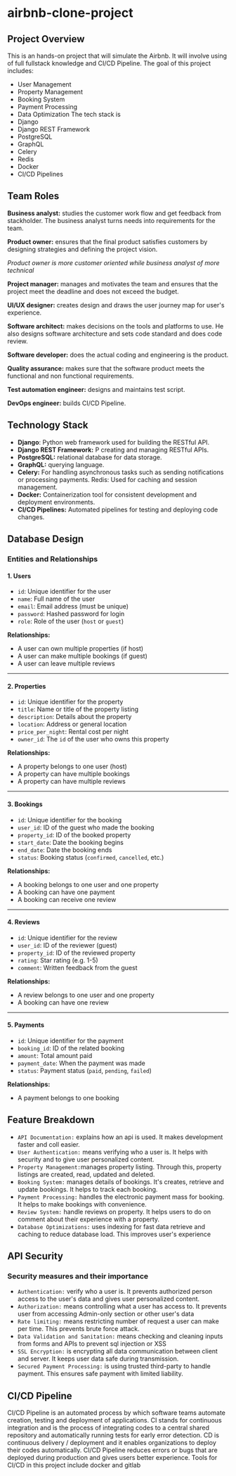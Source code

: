 # airbnb-clone-project

## Project Overview 
This is an hands-on project that will simulate the Airbnb. It will involve using of full fullstack  knowledge and CI/CD Pipeline.
 The goal of this project includes:
 - User Management
 - Property Management
 - Booking System
 - Payment Processing 
 - Data Optimization
 The tech stack is
 - Django
 - Django REST Framework
 - PostgreSQL
 - GraphQL
 - Celery
 - Redis
 - Docker
 - CI/CD Pipelines

## Team Roles

**Business analyst:** studies the customer work flow and get feedback from stackholder. The business analyst turns needs into requirements for the team. 

**Product owner:** ensures that the final product satisfies customers by designing strategies and defining the project vision. 

*Product owner is more customer oriented while business analyst of more technical*

**Project manager:** manages and motivates the team and ensures that the project meet the deadline and does not exceed the budget. 

**UI/UX designer:** creates design and draws the user journey map for user's experience. 

**Software architect:** makes decisions on the tools and platforms to use. He also designs software architecture and sets code standard and does code review. 

**Software developer:** does the actual coding and engineering is the product. 

**Quality assurance:** makes sure that the software product meets the functional and non functional requirements.

**Test automation engineer:** designs and maintains test script. 

**DevOps engineer:** builds CI/CD Pipeline. 

## Technology Stack

- **Django**: Python web framework used for building the RESTful API.
- **Django REST Framework:** P creating and managing RESTful APIs.
- **PostgreSQL:** relational database for data storage.
- **GraphQL:** querying language.
- **Celery:** For handling asynchronous tasks such as sending notifications or processing payments.
Redis: Used for caching and session management.
- **Docker:** Containerization tool for consistent development and deployment environments.
- **CI/CD Pipelines:** Automated pipelines for testing and deploying code changes. 

## Database Design

### Entities and Relationships

#### 1. Users
- `id`: Unique identifier for the user
- `name`: Full name of the user
- `email`: Email address (must be unique)
- `password`: Hashed password for login
- `role`: Role of the user (`host` or `guest`)

**Relationships:**
- A user can own multiple properties (if host)
- A user can make multiple bookings (if guest)
- A user can leave multiple reviews

---

#### 2. Properties
- `id`: Unique identifier for the property
- `title`: Name or title of the property listing
- `description`: Details about the property
- `location`: Address or general location
- `price_per_night`: Rental cost per night
- `owner_id`: The `id` of the user who owns this property

**Relationships:**
- A property belongs to one user (host)
- A property can have multiple bookings
- A property can have multiple reviews

---

#### 3. Bookings
- `id`: Unique identifier for the booking
- `user_id`: ID of the guest who made the booking
- `property_id`: ID of the booked property
- `start_date`: Date the booking begins
- `end_date`: Date the booking ends
- `status`: Booking status (`confirmed`, `cancelled`, etc.)

**Relationships:**
- A booking belongs to one user and one property
- A booking can have one payment
- A booking can receive one review

---

#### 4. Reviews
- `id`: Unique identifier for the review
- `user_id`: ID of the reviewer (guest)
- `property_id`: ID of the reviewed property
- `rating`: Star rating (e.g. 1-5)
- `comment`: Written feedback from the guest

**Relationships:**
- A review belongs to one user and one property
- A booking can have one review

---

#### 5. Payments
- `id`: Unique identifier for the payment
- `booking_id`: ID of the related booking
- `amount`: Total amount paid
- `payment_date`: When the payment was made
- `status`: Payment status (`paid`, `pending`, `failed`)

**Relationships:**
- A payment belongs to one booking

## Feature Breakdown
- `API Documentation:` explains how an api is used. It makes development faster and coll easier. 
- `User Authentication:` means verifying who a user is. It helps with security and to give user personalized content. 
- `Property Management:`manages property listing. Through this, property listings are created, read, updated and deleted. 
- `Booking System:` manages details of bookings. It's creates, retrieve and update bookings. It helps to track each booking. 
- `Payment Processing:` handles the electronic payment mass for booking. It helps to make bookings with convenience. 
- `Review System:` handle reviews on property. It helps users to do on comment about their experience with a property. 
- `Database Optimizations:` uses indexing for fast data retrieve and caching to reduce database load. This improves user's experience 
## API Security
### Security measures and their importance
- `Authentication:` verify who a user is. It prevents authorized person access to the user's data and gives user personalized content. 
- `Authorization:` means controlling what a user has access to. It prevents user from accessing Admin-only section or other user's data
- `Rate limiting:` means restricting number of request a user can make per time. This prevents brute force attack. 
- `Data Validation and Sanitation:` means checking  and cleaning inputs from forms and APIs to prevent sql injection or XSS
- `SSL Encryption:` is encrypting all data communication between client and server. It keeps user data safe during transmission. 
- `Secured Payment Processing:` is using trusted third-party to handle payment. This ensures safe payment with limited liability. 

## CI/CD Pipeline
CI/CD Pipeline is an automated process by which software teams automate creation, testing and deployment of applications. CI stands for continuous integration and is the process of integrating codes to a central shared repository and automatically running tests for early error detection. CD is continuous delivery / deployment and it enables organizations to deploy their codes automatically. 
CI/CD Pipeline reduces errors or bugs that are deployed during production and gives users better experience. 
Tools for CI/CD in this project include docker and gitlab